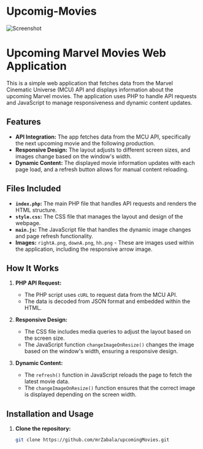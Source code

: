 # Upcomig-Movies
![Screenshot](https://github.com/mrZabala/Upcoming-Movies/blob/main/image.png)

# Upcoming Marvel Movies Web Application

This is a simple web application that fetches data from the Marvel Cinematic Universe (MCU) API and displays information about the upcoming Marvel movies. The application uses PHP to handle API requests and JavaScript to manage responsiveness and dynamic content updates.

## Features

- **API Integration:** The app fetches data from the MCU API, specifically the next upcoming movie and the following production.
- **Responsive Design:** The layout adjusts to different screen sizes, and images change based on the window's width.
- **Dynamic Content:** The displayed movie information updates with each page load, and a refresh button allows for manual content reloading.

## Files Included

- **`index.php`:** The main PHP file that handles API requests and renders the HTML structure.
- **`style.css`:** The CSS file that manages the layout and design of the webpage.
- **`main.js`:** The JavaScript file that handles the dynamic image changes and page refresh functionality.
- **Images:** `rightA.png`, `downA.png`, `hh.png` - These are images used within the application, including the responsive arrow image.

## How It Works

1. **PHP API Request:**
   - The PHP script uses `cURL` to request data from the MCU API.
   - The data is decoded from JSON format and embedded within the HTML.

2. **Responsive Design:**
   - The CSS file includes media queries to adjust the layout based on the screen size.
   - The JavaScript function `changeImageOnResize()` changes the image based on the window's width, ensuring a responsive design.

3. **Dynamic Content:**
   - The `refresh()` function in JavaScript reloads the page to fetch the latest movie data.
   - The `changeImageOnResize()` function ensures that the correct image is displayed depending on the screen width.

## Installation and Usage

1. **Clone the repository:**
   ```bash
   git clone https://github.com/mrZabala/upcomingMovies.git
